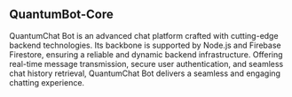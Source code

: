 ## QuantumBot-Core
QuantumChat Bot is an advanced chat platform crafted with cutting-edge backend technologies. Its backbone is supported by Node.js and Firebase Firestore, ensuring a reliable and dynamic backend infrastructure. Offering real-time message transmission, secure user authentication, and seamless chat history retrieval, QuantumChat Bot delivers a seamless and engaging chatting experience.
